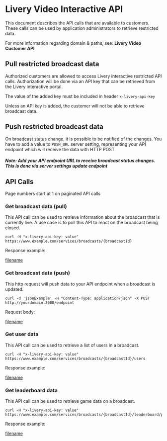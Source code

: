 # Livery Video Interactive API

This document describes the API calls that are available to customers. These calls can be used by application administrators to retrieve restricted data.

For more information regarding domain & paths, see: **Livery Video Customer API**

## Pull restricted broadcast data

Authorized customers are allowed to access Livery interactive restricted API calls.
Authorization will be done via an API key that can be retrieved from the Livery interactive portal.

The value of the added key must be included in header `x-livery-api-key`

Unless an API key is added, the customer will not be able to retrieve broadcast data.

## Push restricted broadcast data

On broadcast status change, it is possible to be notified of the changes. You have to add a value to `PUSH_URL`
server setting, representing your API endpoint which will receive the data with HTTP POST.

##### Note: Add your API endpoint URL to receive broadcast status changes. This is done via server settings update endpoint

## API Calls

Page numbers start at 1 on paginated API calls

### Get broadcast data (pull)

This API call can be used to retrieve information about the broadcast that is currently live.
A use case is to poll this API to react on the broadcast being closed.

```
curl -H "x-livery-api-key: value" https://www.example.com/services/broadcasts/{broadcastId}
```

Response example:

[filename](_customer-interactive-api/_example-VideoExtensionBroadcast.md ':include')

### Get broadcast data (push)

This http request will push data to your API endpoint when a broadcast is updated.

```
curl -d 'jsonExample' -H "Content-Type: application/json" -X POST http://yourdomain:3000/endpoint
```

Request body:

[filename](_customer-interactive-api/_example-VideoExtensionBroadcast.md ':include')

### Get user data

This API call can be used to retrieve a list of users in a broadcast.

```
curl -H "x-livery-api-key: value" https://www.example.com/services/broadcasts/{broadcastId}/users
```

Response example:

[filename](_customer-interactive-api/_example-Users.md ':include')

### Get leaderboard data

This API call can be used to retrieve game data on a broadcast.

```
curl -H "x-livery-api-key: value" https://www.example.com/services/broadcasts/{broadcastId}/leaderboard/pagenumbers/{pageNumber}
```

Response example:

[filename](_customer-interactive-api/_example-Leaderboard.md ':include')